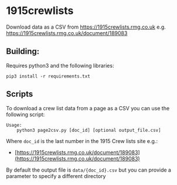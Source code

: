 # 1915crewlists
Download data as a CSV from https://1915crewlists.rmg.co.uk e.g. https://1915crewlists.rmg.co.uk/document/189083


## Building:

Requires python3 and the following libraries: 

```
pip3 install -r requirements.txt 
```

## Scripts

To download a crew list data from a page as a CSV you can use the following script:
```
Usage:
	python3 page2csv.py [doc_id] [optional output_file.csv]
```

Where `doc_id` is the last number in the 1915 Crew lists site e.g.:

 * [https://1915crewlists.rmg.co.uk/document/189083](https://1915crewlists.rmg.co.uk/document/189083)

By default the output file is `data/{doc_id}.csv` but you can provide a parameter to specify a different directory 
